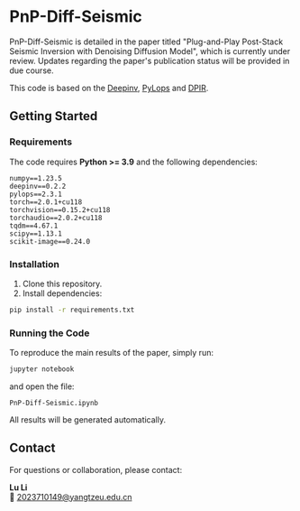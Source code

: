 # PnP-Diff-Seismic


PnP-Diff-Seismic is detailed in the paper titled "Plug-and-Play Post-Stack Seismic Inversion with Denoising Diffusion Model", which is currently under review.  Updates regarding the paper's publication status will be provided in due course.

This code is based on the [Deepinv](https://github.com/deepinv/deepinv),
[PyLops](https://github.com/PyLops/pylops) and [DPIR](https://github.com/yuanzhi-zhu/DiffPIR).


## Getting Started

### Requirements

The code requires **Python >= 3.9** and the following dependencies:

```
numpy==1.23.5
deepinv==0.2.2
pylops==2.3.1
torch==2.0.1+cu118
torchvision==0.15.2+cu118
torchaudio==2.0.2+cu118
tqdm==4.67.1
scipy==1.13.1
scikit-image==0.24.0
```

### Installation

1. Clone this repository.
2. Install dependencies:

```bash
pip install -r requirements.txt
```

### Running the Code

To reproduce the main results of the paper, simply run:

```bash
jupyter notebook
```

and open the file:

```
PnP-Diff-Seismic.ipynb
```

All results will be generated automatically.

## Contact

For questions or collaboration, please contact:

**Lu Li**  
📧 2023710149@yangtzeu.edu.cn
